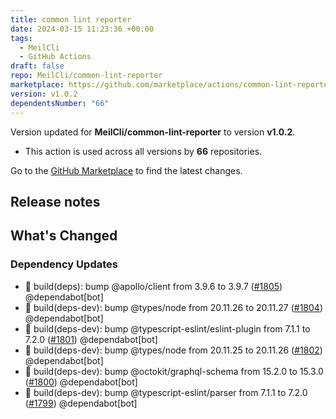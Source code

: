 ```yaml
---
title: common lint reporter
date: 2024-03-15 11:23:36 +00:00
tags:
  - MeilCli
  - GitHub Actions
draft: false
repo: MeilCli/common-lint-reporter
marketplace: https://github.com/marketplace/actions/common-lint-reporter
version: v1.0.2
dependentsNumber: "66"
---
```



Version updated for **MeilCli/common-lint-reporter** to version **v1.0.2**.
- This action is used across all versions by **66** repositories.

Go to the [GitHub Marketplace](https://github.com/marketplace/actions/common-lint-reporter) to find the latest changes.

## Release notes

## What's Changed
### Dependency Updates
- :green_book: build(deps): bump @apollo/client from 3.9.6 to 3.9.7 ([#1805](https://github.com/MeilCli/common-lint-reporter/pull/1805)) @dependabot[bot]
- :green_book: build(deps-dev): bump @types/node from 20.11.26 to 20.11.27 ([#1804](https://github.com/MeilCli/common-lint-reporter/pull/1804)) @dependabot[bot]
- :green_book: build(deps-dev): bump @typescript-eslint/eslint-plugin from 7.1.1 to 7.2.0 ([#1801](https://github.com/MeilCli/common-lint-reporter/pull/1801)) @dependabot[bot]
- :green_book: build(deps-dev): bump @types/node from 20.11.25 to 20.11.26 ([#1802](https://github.com/MeilCli/common-lint-reporter/pull/1802)) @dependabot[bot]
- :green_book: build(deps-dev): bump @octokit/graphql-schema from 15.2.0 to 15.3.0 ([#1800](https://github.com/MeilCli/common-lint-reporter/pull/1800)) @dependabot[bot]
- :green_book: build(deps-dev): bump @typescript-eslint/parser from 7.1.1 to 7.2.0 ([#1799](https://github.com/MeilCli/common-lint-reporter/pull/1799)) @dependabot[bot]
